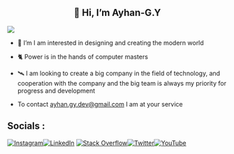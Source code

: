 
<h2 align="center">👋 Hi, I’m Ayhan-G.Y </h2> 

![](https://github.com/ayhan-dev/ayhan-dev/blob/main/header.png) 

- 🌟 I’m I am interested in designing and creating the modern world
- 🐈 Power is in the hands of computer masters
- 🛰️ I am looking to create a big company in the field of technology, and cooperation with the company and the big team is always my priority for progress and development

- To contact ayhan.gy.dev@gmail.com I am at your service
 
 
<!---
Ayhan-g.y/ayhan-g.y is a ✨ special ✨ repository because its `README.md` (this file) appears on your GitHub profile.
You can click the Preview link to take a look at your changes.
--->
## Socials : 

[![Instagram](https://img.shields.io/badge/Instagram-%23E4405F.svg?logo=Instagram&logoColor=white)](https://Instagram.com/ayhan_G.y)[![LinkedIn](https://img.shields.io/badge/LinkedIn-%230077B5.svg?logo=linkedin&logoColor=white)](https://linkedin.com/in/ayhan-gara-by-082080271) [![Stack Overflow](https://img.shields.io/badge/-Stackoverflow-FE7A16?logo=stack-overflow&logoColor=white)](https://stackoverflow.com/users/21669938)[![Twitter](https://img.shields.io/badge/Twitter-%231DA1F2.svg?logo=Twitter&logoColor=white)](https://twitter.com/Ayhan_Developer)[![YouTube](https://img.shields.io/badge/YouTube-%23FF0000.svg?logo=YouTube&logoColor=white)](http://youtube.com/@AyhanG.Y) 

 
 
